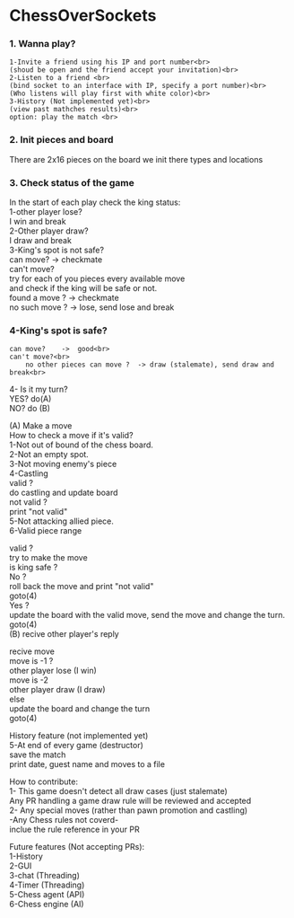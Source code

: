 # ChessOverSockets
### 1. Wanna play?<br>
    1-Invite a friend using his IP and port number<br>
    (shoud be open and the friend accept your invitation)<br>
    2-Listen to a friend <br>
    (bind socket to an interface with IP, specify a port number)<br>
    (Who listens will play first with white color)<br>
    3-History (Not implemented yet)<br>
    (view past mathches results)<br>
    option: play the match <br>
### 2. Init pieces and board<br>
There are 2x16 pieces on the board we init there types and locations<br>

### 3. Check status of the game<br>
In the start of each play check the king status:<br>
    1-other player lose?<br>
    I win and break<br>
    2-Other player draw?<br>
    I draw and break<br>
    3-King's spot is not safe?<br>
    can move?    ->  checkmate<br>
    can't move? <br>
    try for each of you pieces every available move<br>
    and check if the king will be safe or not.<br>
    found a move ?     -> checkmate<br>
    no such move ?     -> lose, send lose and break<br>
### 4-King's spot is safe?<br>
    can move?    ->  good<br>
    can't move?<br>
        no other pieces can move ?  -> draw (stalemate), send draw and break<br>
4- Is it my turn?<br>
    YES?   do(A)<br>
    NO?    do (B)<br>

(A) Make a move<br>
How to check a move if it's valid?<br>
    1-Not out of bound of the chess board.<br>
    2-Not an empty spot.<br>
    3-Not moving enemy's piece<br>
    4-Castling<br>
        valid ? <br>
            do castling and update board<br>
        not valid ? <br>
            print "not valid"<br>
    5-Not attacking allied piece.<br>
    6-Valid piece range<br>

valid ? <br>
try to make the move<br>
is king safe ?<br>
No ? <br>
roll back the move and print "not valid"<br>
goto(4)<br>
Yes ? <br>
    update the board with the valid move, send the move and change the turn.<br>
goto(4)<br>
(B) recive other player's reply<br> 

recive move<br> 
    move is -1 ? <br> 
other player lose (I win)<br> 
    move is -2<br> 
other player draw (I draw)<br> 
    else<br> 
    update the board and change the turn<br> 
    goto(4)<br> 

History feature (not implemented yet)<br>
5-At end of every game (destructor)<br>
save the match<br>
print date, guest name and moves to a file<br>

How to contribute:<br>
1- This game doesn't detect all draw cases (just stalemate)<br>
    Any PR handling a game draw rule will be reviewed and accepted<br>
2- Any special moves (rather than pawn promotion and castling)<br>
    -Any Chess rules not coverd-<br>
    inclue the rule reference in your PR<br>

Future features (Not accepting PRs):<br>
    1-History<br>
    2-GUI<br>
    3-chat (Threading)<br>
    4-Timer (Threading)<br>
    5-Chess agent (API)<br>
    6-Chess engine (AI)<br>
